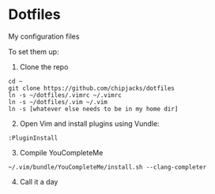 Dotfiles
========

My configuration files

To set them up:

1) Clone the repo
```
cd ~
git clone https://github.com/chipjacks/dotfiles
ln -s ~/dotfiles/.vimrc ~/.vimrc
ln -s ~/dotfiles/.vim ~/.vim
ln -s [whatever else needs to be in my home dir]
```

2) Open Vim and install plugins using Vundle:
```
:PluginInstall
```

3) Compile YouCompleteMe
```
~/.vim/bundle/YouCompleteMe/install.sh --clang-completer
```

4) Call it a day